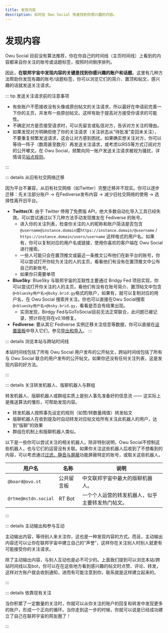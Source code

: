 ```yaml
---
title: 发现内容
description: 如何在 Owu Social 快速找到你感兴趣的内容。
---
```


# 发现内容

Owu Social 目前没有算法推荐，你在你自己的时间线（主页时间线）上看到的内容都来自你关注的账号或话题标签，按照时间倒序排列。

因此，**在联邦宇宙中发现内容的关键是找到你感兴趣的账户和话题**。这里有几种方法帮助你发现有趣的账号/话题标签，你可以浏览它们的简介、置顶和帖文，感兴趣的话就发送关注请求。

::: tip 发送关注请求前的注意事项

- 有些账户不愿接收没有头像或原创帖文的关注请求，所以最好在申请前完善一下你的主页，并发布一些原创帖文。这样有助于提高对方接受你请求的可能性。
- 不确定对方是否接受请求时，可以先留言或私信对方，告诉对方关注的理由。
- 如果发现对方明确拒绝了你的关注请求（关注状态从“待批准”变回未关注），不要重复频繁发送请求，这会让对方感到困扰。如果确实想关注对方，你可以等待一阵子（数周甚至数月）再发送关注请求，或考虑以RSS等方式订阅对方的公开嘟文。在 Owu Social，频繁向同一账户发送关注请求被视为骚扰，详情请见[站点规则](/rules/content.md)。

:::

::: details 从旧有社交网络迁移

因为平台不兼容，从旧有社交网络（如Twitter）完整迁移并不现实。你可以逐步迁移：先关注部分账户 -> 在Fediverse发布内容 -> 减少旧社交网络的使用 -> 选择性离开旧平台。

- **Twitter/X**: 由于 Twitter 停用了免费版 API，绝大多数自动化导入工具已经失效。可以尝试通过以下几种方法手动发现推友在 Fediverse 的账号。
  - 进入你的关注列表，检查你关注的人的昵称和账户简洁是否包含`@username@instance.domain`或`https://instance.domain/@username` / `https://instance.domain/users/username` 这样格式的用户名。如果有，你可以复制对应的用户名或链接，使用你喜欢的客户端在 Owu Social 进行搜索。
  - 一些人可能只会在置顶推文或最近一条推文公布他们在新平台的账号，你可以尝试打开你较为关注的人的主页，看看他们有没有在置顶推文中公布自己的新账号。
  - 如果你只需要单项
- **BlueSky**: BlueSky 与联邦宇宙的互联性主要通过 Bridgy Fed 项目实现，你可以尝试打开你关注的人的主页，看他们有没有在账号简介、置顶帖文中包含`@<bluesky用户名>@bsky.brid.gy`格式的账户，如果有，就可以复制对应的用户名，在 Owu Social 搜索并关注。你也可以直接在Owu Social搜索`@<bluesky用户名>@bsky.brid.gy`，看看是否会有结果出现。
  - 实测发现，Birdgy Fed与GoToSocial目前无法正常联合，此问题已被记录，预计将在将在v0.18修复。
- **Fediverse**: 要从其它 Fediverse 实例迁移关注信息等数据，你可以直接在[设置面板](https://scg.owu.one/settings)中导入它们，参见[导出和导入](/settings/overview.md#导入-import)。 
:::

::: details 浏览本站与跨站时间线

本站时间线包括了所有 Owu Social 用户发布的公开帖文，跨站时间线包括了所有与 Owu Social 联合的用户发布的公开帖文。如果你还没有任何关注列表，这是发现内容的好方法。

:::

::: details 关注转发机器人、版聊机器人与群组

转发机器人、版聊机器人或群组实质上是别人事先准备好的信息流 —— 这实际上是推送算法的雏形，可帮助发现内容。

- 转发机器人按照事先设定的规则（如赞/转数量阈值）转发帖文
- 版聊机器人在收到提及时自动转发对应帖文给所有关注此机器人的用户，达到“版聊”的效果
- 群组在机制上和版聊机器人类似。

以下是一些你可以尝试关注的相关机器人。除非特别说明，Owu Social不控制这些机器人，也与它们的运营没有关联。如果你关注这些机器人后收到了不想看到的内容，可以考虑通过[过滤、静音与屏蔽](filter.md)功能屏蔽特定的账号，或取关这些机器人。

| 用户名 | 名称 | 说明 |
| --- | --- | --- |
| `@board@ovo.st` | 公共留言板 | 中文联邦宇宙中最大的版聊机器人。 |
| `@rtme@mstdn.social` | RT Bot | 一个个人运营的转发机器人，似乎主要转发热门帖文。 |

:::

::: details 主动输出和参与互动

主动输出内容，等待别人来关注你，这也是一种发现内容的方式。而且，主动输出内容还可以让你在联邦宇宙中建立自己的“声誉”，这样你在关注别人时别人就更有可能接受你的关注请求。

除了主动输出内容，与别人互动也是必不可少的。上面我们提到可以浏览本站/跨站时间线以及bot，你可以在在这些地方看到感兴趣的帖文时点赞、评论、转发，这样对方账户就会收到通知，进而有可能注意到你，联系就是这样建立起来的。

:::

::: details 依靠现有关注

当你积累了一定数量的关注时，你就可以从你关注的账户的回复和转发中发现更多的账户，形成一个正向的循环。当你走到这一步的时候，你就可以说是已经成功建立了自己在联邦宇宙的网友圈了！

:::

